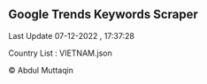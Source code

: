 

## Google Trends Keywords Scraper 
 
Last Update 07-12-2022 , 17:37:28

Country List :
VIETNAM.json



© Abdul Muttaqin 
